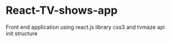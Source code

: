 # React-TV-shows-app
Front end application using react.js library css3 and tvmaze api   
init structure

